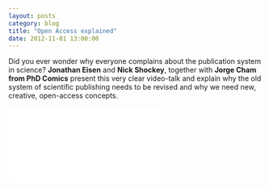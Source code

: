 ```yaml
---
layout: posts
category: blog
title: "Open Access explained" 
date: 2012-11-01 13:00:00
---
```


Did you ever wonder why everyone complains about the publication system in science? **Jonathan Eisen** and **Nick Shockey**, together with **Jorge Cham from PhD Comics** present this very clear video-talk and explain why the old system of scientific publishing needs to be revised and why we need new, creative, open-access concepts. 

<iframe class = "obj" src="//www.youtube.com/embed/L5rVH1KGBCY?feature=player_detailpage" frameborder="0"> </iframe>

